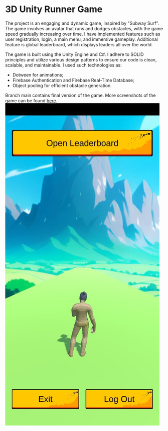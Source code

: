 # 3D Unity Runner Game
The project is an engaging and dynamic game, inspired by "Subway Surf".
The game involves an avatar that runs and dodges obstacles, with the game speed gradually increasing over time. I have implemented features such as user registration, login, a main menu, and immersive gameplay. Additional feature is global leaderboard, which displays leaders all over the world.

The game is built using the Unity Engine and C#. I adhere to SOLID principles and utilize various design patterns to ensure our code is clean, scalable, and maintainable. I used such technologies as:
- Dotween for animations;
- Firebase Authentication and Firebase Real-Time Database;
- Object pooling for efficient obstacle generation. 

Branch main contains final version of the game.
More screenshots of the game can be found [here](/Screenshots).
![](/Screenshots/Menu.jpg)
